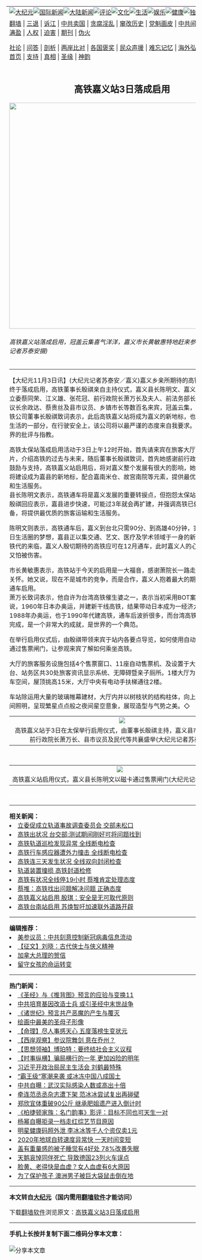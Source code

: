 <a name="1" id="1" target="_blank"></a><span id="1"></span>  <table align=center border="0"><tr><td colspan="2" valign=TOP><a href="/gb/nsc413.md#1"><img src="https://raw.githubusercontent.com/sisaow318/www/master/t/djy/1.jpg" title="大纪元"></a><a href="/gb/n24hr.md#1"><img src="https://raw.githubusercontent.com/sisaow318/www/master/t/djy/3.jpg" title="国际新闻"></a><a href="/gb/nsc413.md#1"><img src="https://raw.githubusercontent.com/sisaow318/www/master/t/djy/4.jpg" title="大陆新闻"></a><a href="/gb/news392.md#1"><img src="https://raw.githubusercontent.com/sisaow318/www/master/t/djy/5.jpg" title="评论"></a><a href="/gb/news2007.md#1"><img src="https://raw.githubusercontent.com/sisaow318/www/master/t/djy/6.jpg" title="文化"></a><a href="/gb/news2008.md#1"><img src="https://raw.githubusercontent.com/sisaow318/www/master/t/djy/7.jpg" title="生活"></a><a href="/gb/ncyule.md#1"><img src="https://raw.githubusercontent.com/sisaow318/www/master/t/djy/8.jpg" title="娱乐"></a><a href="/gb/nsc1002.md#1"><img src="https://raw.githubusercontent.com/sisaow318/www/master/t/djy/9.jpg" title="健康"><a href="/gb/nf6092.md#1"><img src="https://raw.githubusercontent.com/sisaow318/www/master/t/djy/10a.jpg" title="独家"></a><a href="/gb/nf4514.md#1"><img src="https://raw.githubusercontent.com/sisaow318/www/master/t/djy/12a.jpg" title="头条"></a></td></tr>  <tr><td colspan="2" valign=TOP><a target="_blank" href="https://github.com/bannedbook/fanqiang/wiki">翻墙</a> | <a target="_blank" href="/gb/nf5657.md#1">三退</a> | <a target="_blank" href="/gb/nf6124.md#1">诉江</a> | <a target="_blank" href="/gb/nf1176117.md#1">中共卖国</a> | <a target="_blank" href="/gb/nf5773.md#1">贪腐淫乱</a> | <a target="_blank" href="/gb/nf1176115.md#1">窜改历史</a> | <a target="_blank" href="/gb/nf1176107.md#1">党魁画皮</a> | <a target="_blank" href="/gb/nf1320400.md#1">中共间谍</a> | <a target="_blank" href="/gb/nf1176114.md#1">破坏传统</a> | <a target="_blank" href="https://github.com/fqnews/ntdtv/blob/master/gb/prog447_1.md#1">恶贯满盈</a> | <a target="_blank" href="/gb/ncid278.md#1">人权</a> | <a target="_blank" href="/gb/nf1176111.md#1">迫害</a> | <a target="_blank" href="https://gitlab.com/szzdlab/mh-qikan/blob/master/README.md#1">期刊</a> | <a target="_blank" href="/gb/nf5562.md#1">伪火</a></p>
<p><a target="_blank" href="/gb/9p.md#1">社论</a> | <a target="_blank" href="/gb/nf4378.md#1">问答</a> | <a target="_blank" href="/gb/nf5792.md#1">剖析</a> | <a target="_blank" href="/gb/nf5735.md#1">两岸比对</a> | <a target="_blank" href="/gb/nf6119.md#1">各国褒奖</a> | <a target="_blank" href="/gb/nf6120.md#1">民众声援</a> | <a target="_blank" href="/gb/nf1188594.md#1">难忘记忆</a> | <a target="_blank" href="/gb/nf3180.md#1">海外弘传</a> | <a target="_blank" href="/gb/nf5410.md#1">万人上访</a> | <a target="_blank" href="https://github.com/bannedbook/fanqiang/wiki">平台首页</a> | <a target="_blank" href="/gb/nf4386.md#1">支持</a> | <a target="_blank" href="/gb/nf4389.md#1">真相</a> | <a target="_blank" href="/gb/nf5790.md#1">圣缘</a> | <a target="_blank" href="/gb/nf4786.md#1">神韵</a></td></tr>  <tr><td valign=TOP width="626"><h2 align=center>高铁嘉义站3日落成启用</h2>  <img width="600" src="https://i.epochtimes.com/assets/uploads/2006/11/611030729131535-600x400.jpg" />  <h6>高铁嘉义站落成启用，冠盖云集喜气洋洋，嘉义市长黄敏惠特地赶来参与盛会(大纪元记者苏泰安摄)  </h6>  <hr>  <p>【大纪元11月3日讯】(大纪元记者苏泰安／嘉义)嘉义乡亲所期待的<ahref="/gb/tag/%E9%AB%98%E9%93%81.md#1">高铁</a>嘉义站于3日终于落成启用，高铁董事长殷祺亲自主持仪式，嘉义县长陈明文、嘉义市长黄敏惠、立委蔡同荣、江义雄、张花冠、前行政院长萧万长及夫人、前法务部长萧天赞，县市议长余政达、蔡贵丝及县市议员、乡镇市长等数百名来宾，冠盖云集，热闹盛大。高铁公司董事长殷祺致词表示，此后高铁嘉义站将成为嘉义的新地标，也成为嘉义民众生活的一部分，在行驶安全上，该公司将以最严谨的态度来自我要求。并随时接受各界的批评与指教。</p>
  <p><ahref="/gb/tag/%E9%AB%98%E9%93%81.md#1">高铁</a>太保站落成启用活动于3日上午12时开始，首先请来宾在旅客大厅观看高铁影片，介绍高铁的过去与未来，随后董事长殷祺致词，首先她感谢前行政院长萧万长的鼓励与支持，高铁嘉义站启用后，将对嘉义整个发展有很大的影响，她有信心太保站将建设成为嘉县的新地标，配合嘉南米仓、故宫南院等元素，提供最优质的旅客运输和生活服务。<br />县长陈明文表示，高铁通车将是嘉义发展的重要转捩点，但抱怨太保站的规模太小，殷祺回应表示，嘉县进步快速，可能过3年就会再扩建，并强调高铁已做好万全准备，将提供最优质的旅客运输和生活服务。</p>
  <p>陈明文则表示，高铁通车后，嘉义到台北只需90分、到高雄40分钟，实现西部走廊1日生活圈的梦想，嘉县正以集交通、艺文、医疗及学术领域于一身的新都中心迎接高铁代的来临，嘉义人殷切期待的高铁应可在12月通车，此时嘉义人的心情是既惊喜、又怕被伤害。</p>
  <p>市长黄敏惠表示，高铁站于今天的启用是一大福音，感谢萧院长一路走来，对嘉义的关怀。她又说，现在不是城市的竞争，而是合作，嘉义人抱着最大的期望来看高铁的通车启用。<br />萧万长致词表示，他自许为台湾高铁催生婆之一，表示当初采用BOT案是正确的。他说，1960年日本办奥运，并建新干线高铁，结果带动日本成为一经济大国。韩国于1988年办奥运，也于1990年代建高铁，通车后波折很多，而台湾高铁在6年中兴建完成，是一个非常大的成就，是世界的一个典范。</p>
  <p>在举行启用仪式后，由殷祺带领来宾于站内各要点导览，如何使用自动售票机、如何通过售票闸门，让参观来宾了解如何乘坐高铁。</p>
  <p>大厅的旅客服务设施包括4个售票窗口、11座自动售票机、及设置于大厅、穿堂、月台、站务区共30处旅客资讯显示系统、无障碍暨亲子厕所。1楼大厅为旅客购票、候车空间，屋顶挑高15米，大厅中央有电动手扶梯通往2楼。</p>
  <p>车站除运用大量的玻璃帷幕建材，大厅内并以树枝状的结构柱体，向上延伸并搭配夜间照明，呈现繁星点点般之夜间星空意象，展现造型与气势之美。◇ </p>
  <p><center></p>
  <table cellpadding=3 cellspacing=3 border=0 width=100%>  <tr>  <td align=center><ahref=https://www.epochtimes.com/i6/611030729101535.jpg><img src=https://www.epochtimes.com/i6/611030729101535--ss.jpg></a></td>  </tr>  <tr>  <td align=center><span class=bn12>高铁嘉义站于3日在太保举行启用仪式，由董事长殷祺主持，嘉义县市长、立委、前行政院长萧万长、县市议员及民代等共襄盛举(大纪元记者苏泰安摄)</span></td>  </tr>  </table>  <p></center><br /><center></p>
  <table cellpadding=3 cellspacing=3 border=0 width=100%>  <tr>  <td align=center><ahref=https://www.epochtimes.com/i6/611030729161535.jpg><img src=https://www.epochtimes.com/i6/611030729161535--ss.jpg></a></td>  </tr>  <tr>  <td align=center><span class=bn12>高铁嘉义站启用仪式，嘉义县长陈明文以磁卡通过售票闸门(大纪元记者苏泰安摄)</span></td>  </tr>  </table>  <p></center><font color=#ffffff>(http://www.dajiyuan.com)</font></p>
    <hr>      <strong>相关新闻：</strong>  <li><a href="/gb/6/11/2/n1507226.md#1">立委促成立轨道事故调查委员会 交部未松口</a></li>  <li><a href="/gb/6/11/2/n1507243.md#1">高铁出状况 台交部:测试期间刚好可将问题找到</a></li>  <li><a href="/gb/6/11/2/n1507542.md#1">高铁轨道巡检发现异常 全线断电检查</a></li>  <li><a href="/gb/6/11/2/n1507591.md#1">高铁行车感应器遭外力撞击 全线断电检查</a></li>  <li><a href="/gb/6/11/2/n1507632.md#1">高铁连三天发生状况 全线双向封闭检查</a></li>  <li><a href="/gb/6/11/3/n1507863.md#1">轨道装置撞损 高铁封道检修</a></li>  <li><a href="/gb/6/11/3/n1508293.md#1">高铁有状况全线停19小时  蔡堆肯定处理态度</a></li>  <li><a href="/gb/6/11/3/n1508461.md#1">蔡堆：高铁找出问题解决问题 正确态度</a></li>  <li><a href="/gb/6/11/3/n1508637.md#1">高铁嘉义站启用  殷琪：安全是无可取代原则</a></li>  <li><a href="/gb/6/11/3/n1508800.md#1">高铁台南站启用  苏焕智吁加速联外道路开辟</a></li>  <hr>      <strong>编辑推荐：</strong>  <li><a href="/gb/20/2/22/n11887949.md#1">美参议员：中共刻意控制新冠病毒信息流动</a></li>  <li><a href="/gb/19/5/16/n11263424.md#1" target="_blank">【征文】刘晓：古代侠士与侠义精神</a></li><li><a href="/gb/15/12/10/n4593139.md?dfh#1" target="_blank">加拿大总理的贺信</a></li><li><a href="/gb/19/5/13/n11256153.md#1" target="_blank">留守女孩的命运转变</a></li>  <hr>    <strong>热门新闻：</strong>  <li><a href="/gb/20/10/3/n12449891.md#1">《圣经》与《推背图》预言的应验与变换11</a></li>  <li><a href="/gb/20/12/27/n12647393.md#1">中共培育基因改造士兵 或引圣经中末世战争</a></li>  <li><a href="/gb/20/12/21/n12634571.md#1">《诸世纪》预言共产恶魔的产生与覆灭</a></li>  <li><a href="/gb/9/12/15/n2754404.md#1">绘画中最美的圣母子形像</a></li>  <li><a href="/gb/20/12/12/n12614962.md#1">【命理】尽人事感天心 五度落榜生变状元</a></li>  <li><a href="/gb/20/12/30/n12655600.md#1">【西岸观察】参议院舞剑 意在乔州？</a></li>  <li><a href="/gb/20/12/10/n12611659.md#1">【思想领袖】博珀特：要终结社会主义议程</a></li>  <li><a href="/gb/20/12/31/n12656116.md#1">【时事纵横】骗局横行的一年 更加凶险的明年</a></li>  <li><a href="/gb/20/12/29/n12652129.md#1">习近平开政治局民主生活会 刘鹤最特殊</a></li>  <li><a href="/gb/20/12/29/n12652856.md#1">“霸王级”寒潮来袭 或冰冻中国八成国土</a></li>  <li><a href="/gb/20/12/29/n12652521.md#1">中共自曝：武汉实际感染人数或高出十倍</a></li>  <li><a href="/gb/20/12/28/n12650498.md#1">牵连范丞丞杂志遭下架 范冰冰尝试复出再碰壁</a></li>  <li><a href="/gb/20/12/30/n12655381.md#1">郑欣宜体重破90公斤 继承肥姐遗产进入倒计时</a></li>  <li><a href="/gb/20/12/29/n12650575.md#1">《柏捷顿家族：名门韵事》影评：目标不同也可天生一对</a></li>  <li><a href="/gb/20/12/28/n12650270.md#1">杨幂自曝拒录一档走红综艺节目原因</a></li>  <li><a href="/gb/20/12/30/n12653155.md#1">明星健康码照外泄 李冰冰等千人个资仅卖1元</a></li>  <li><a href="/gb/20/12/30/n12653802.md#1">2020年地球自转速度异常快 一天时间变短</a></li>  <li><a href="/gb/20/12/28/n12649680.md#1">盖有重量感的被子睡觉有4好处 78%改善失眠</a></li>  <li><a href="/gb/20/12/29/n12651442.md#1">天鹅哀悼同伴死亡 导致德国23列火车误点</a></li>  <li><a href="/gb/16/8/16/n8205756.md#1">脸黄、老得快是血虚？女人血虚有6大原因</a></li>  <li><a href="/gb/20/12/30/n12653476.md#1">为了保护孩子 澳洲男子被巨大袋鼠击倒在地</a></li>  <hr>    <strong>本文转自<a href="https://www.epochtimes.com">大纪元</a>（国内需用<a href="https://github.com/bannedbook/fanqiang/wiki">翻墙软件</a>才能访问）</strong><p>下载<a href="https://github.com/bannedbook/fanqiang/wiki">翻墙软件</a>浏览原文：<a href="https://www.epochtimes.com/gb/6/11/3/n1508936.htm">高铁嘉义站3日落成启用</a></p>
<hr>    <strong>手机上长按并复制下面二维码分享本文章：</strong><br><br><img src="https://chart.apis.google.com/chart?cht=qr&chs=240x240&choe=UTF-8&chld=M|2&chl=/gb/6/11/3/n1508936.md%231" title="分享本文章"></td><td valign=TOP><a href="/gb/16/1/21/n4622075.md?dfh#1" target="_blank"><img src="https://raw.githubusercontent.com/sisaow318/djy/master/gb/300/wei-f1.jpg" title="中共的伪火骗局"  alt="中共的伪火骗局"></a><br><a href="https://github.com/sisaow318/www/blob/master/README.md?dfh#9" target="_blank"><img src="https://raw.githubusercontent.com/sisaow318/djy/master/gb/300/yong-h.jpg" title="永恒的见证"  alt="永恒的见证"></a><br><a href="/gb/13/9/29/n3974789.md?dfh#1" target="_blank"><img src="https://raw.githubusercontent.com/sisaow318/djy/master/gb/300/shang-lnz.jpg" title="善良女子被中共投男牢"  alt="善良女子被中共投男牢"></a><br><a href="/gb/16/3/16/n4663449.md?dfh#1" target="_blank"><img src="https://raw.githubusercontent.com/sisaow318/djy/master/gb/300/huo-z3.jpg" title="警卫目击活摘器官"  alt="警卫目击活摘器官"></a><br><a href="/gb/16/8/7/n8177641.md?dfh#1" target="_blank"><img src="https://raw.githubusercontent.com/sisaow318/djy/master/gb/300/huo-z4.jpg" title="证人描述活摘恐怖"  alt="证人描述活摘恐怖"></a><br><a href="/gb/10/4/19/n2881569.md?dfh#1" target="_blank"><img src="https://raw.githubusercontent.com/sisaow318/djy/master/gb/300/huo-z1.jpg" title="揭开活摘器官黑幕"  alt="揭开活摘器官黑幕"></a><br><a href="/gb/10/11/7/n3077476.md?dfh#1" target="_blank"><img src="https://raw.githubusercontent.com/sisaow318/djy/master/gb/300/ma-ks.jpg" title="马克思的成魔之路"  alt="马克思的成魔之路"></a><br><a href="/gb/14/6/9/n4173977.md?dfh#1" target="_blank"><img src="https://raw.githubusercontent.com/sisaow318/djy/master/gb/300/chang-zs.jpg" title="藏字石 蕴天机"  alt="藏字石 蕴天机"></a><br><a href="/gb/18/5/10/n10381511.md?dfh#1" target="_blank"><img src="https://raw.githubusercontent.com/sisaow318/djy/master/gb/300/st1.jpg" title="关注3亿人三退"  alt="关注3亿人三退"></a><br><a href="/gb/18/3/21/n10237682.md?dfh#1" target="_blank"><img src="https://raw.githubusercontent.com/sisaow318/djy/master/gb/300/jie-t.jpg" title="解体中共复兴中华"  alt="解体中共复兴中华"></a><br><a href="/gb/9/2/9/n2422991.md?dfh#1" target="_blank"><img src="https://raw.githubusercontent.com/sisaow318/djy/master/gb/300/gao-zs.jpg" title="中共迫害良心律师"  alt="中共迫害良心律师"></a><br><a href="/gb/18/12/9/n10900044.md?dfh#1" target="_blank"><img src="https://raw.githubusercontent.com/sisaow318/djy/master/gb/300/sj1.jpg" title="303万人举报江泽民"  alt="303万人举报江泽民"></a><br><a href="/gb/18/8/28/n10672014.md?dfh#1" target="_blank"><img src="https://raw.githubusercontent.com/sisaow318/djy/master/gb/300/sj2.jpg" title="这些官员为何起诉江泽民"  alt="这些官员为何起诉江泽民"></a><br><a href="/gb/8/12/18/n2367165.md?dfh#1" target="_blank"><img src="https://raw.githubusercontent.com/sisaow318/djy/master/gb/300/liangan.jpg" title="海峡两岸的强烈对比"  alt="海峡两岸的强烈对比"></a><br><a href="/gb/15/12/10/n4593139.md?dfh#1" target="_blank"><img src="https://raw.githubusercontent.com/sisaow318/djy/master/gb/300/jia-ndzl.jpg" title="加拿大总理的贺信"  alt="加拿大总理的贺信"></a><br><a href="/gb/11/6/17/n3289382.md?dfh#1" target="_blank"><img src="https://raw.githubusercontent.com/sisaow318/djy/master/gb/300/xiao-wd.jpg" title="探寻真相兼听则明"  alt="探寻真相兼听则明"></a><br><a href="/gb/18/10/27/n10812623.md?dfh#1" target="_blank"><img src="https://raw.githubusercontent.com/sisaow318/djy/master/gb/300/yindu.jpg" title="印度媒体报道东方"  alt="印度媒体报道东方"></a><br><a href="/gb/18/6/9/n10469652.md?dfh#1" target="_blank"><img src="https://raw.githubusercontent.com/sisaow318/djy/master/gb/300/xie-j.jpg" title="不一样的海外校园"  alt="不一样的海外校园"></a><br><a href="/gb/7/4/5/n1669415.md?dfh#1" target="_blank"><img src="https://raw.githubusercontent.com/sisaow318/djy/master/gb/300/li-up.jpg" title="从大师到徒弟的传奇"  alt="从大师到徒弟的传奇"></a><br><a href="/gb/17/5/26/n9191512.md?dfh#1" target="_blank"><img src="https://raw.githubusercontent.com/sisaow318/djy/master/gb/300/zfl2.jpg" title="亿万人与东方一本奇书"  alt="亿万人与东方一本奇书"></a><br><a href="/gb/13/11/27/n4020290.md?dfh#1" target="_blank"><img src="https://raw.githubusercontent.com/sisaow318/djy/master/gb/300/zhen-h.jpg" title="大陆见不到的震撼场面"  alt="大陆见不到的震撼场面"></a><br><a href="/gb/15/7/17/n4482910.md?dfh#1" target="_blank"><img src="https://raw.githubusercontent.com/sisaow318/djy/master/gb/300/dalu-sk.jpg" title="人心向善 大陆当初盛况"  alt="人心向善 大陆当初盛况"></a><br><a href="/gb/19/1/5/n10955468.md?dfh#1" target="_blank"><img src="https://raw.githubusercontent.com/sisaow318/djy/master/gb/300/zfl1.jpg" title="追寻真理 这书讲什么"  alt="追寻真理 这书讲什么"></a><br><a href="https://github.com/bannedbook/fanqiang/wiki" target="_blank"><img src="https://raw.githubusercontent.com/sisaow318/djy/master/gb/300/fq1.jpg" title="下载免费翻墙软件"  alt="下载免费翻墙软件"></a><br></td></tr></table>